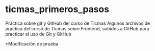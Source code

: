 # ticmas_primeros_pasos
Práctica sobre git y GitHub del curso de Ticmas
Algunos archivos de práctica del curso de Ticmas sobre
Frontend, subidos a GitHub para practicar el uso de
Git y GitHub

*Modificación de prueba
